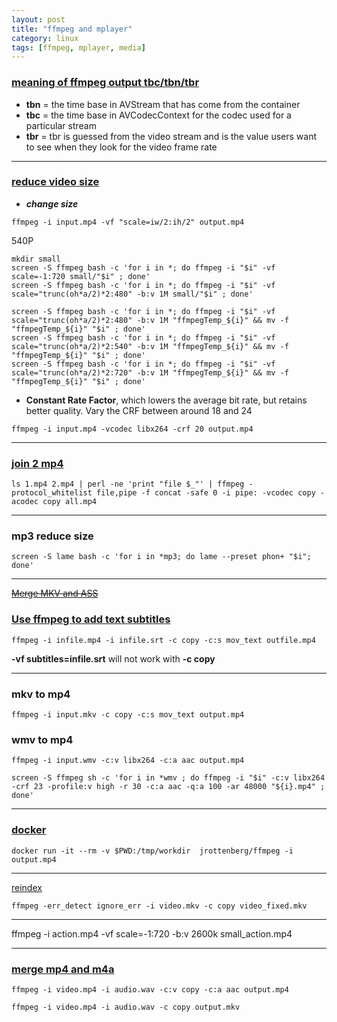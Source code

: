 ```yaml
---
layout: post
title: "ffmpeg and mplayer"
category: linux
tags: [ffmpeg, mplayer, media]
---
```



### [meaning of ffmpeg output tbc/tbn/tbr](https://stackoverflow.com/questions/3199489/meaning-of-ffmpeg-output-tbc-tbn-tbr)

+ **tbn** = the time base in AVStream that has come from the container
+ **tbc** = the time base in AVCodecContext for the codec used for a particular stream
+ **tbr** = tbr is guessed from the video stream and is the value users want to see when they look for the video frame rate

---

###  [reduce video size](https://unix.stackexchange.com/questions/28803/how-can-i-reduce-a-videos-size-with-ffmpeg)


+ ***change size***

```
ffmpeg -i input.mp4 -vf "scale=iw/2:ih/2" output.mp4

```

540P

```
mkdir small
screen -S ffmpeg bash -c 'for i in *; do ffmpeg -i "$i" -vf scale=-1:720 small/"$i" ; done'
screen -S ffmpeg bash -c 'for i in *; do ffmpeg -i "$i" -vf  scale="trunc(oh*a/2)*2:480" -b:v 1M small/"$i" ; done'

screen -S ffmpeg bash -c 'for i in *; do ffmpeg -i "$i" -vf  scale="trunc(oh*a/2)*2:480" -b:v 1M "ffmpegTemp_${i}" && mv -f "ffmpegTemp_${i}" "$i" ; done'
screen -S ffmpeg bash -c 'for i in *; do ffmpeg -i "$i" -vf  scale="trunc(oh*a/2)*2:540" -b:v 1M "ffmpegTemp_${i}" && mv -f "ffmpegTemp_${i}" "$i" ; done'
screen -S ffmpeg bash -c 'for i in *; do ffmpeg -i "$i" -vf  scale="trunc(oh*a/2)*2:720" -b:v 1M "ffmpegTemp_${i}" && mv -f "ffmpegTemp_${i}" "$i" ; done'
```

+ **Constant Rate Factor**, which lowers the average bit rate, but retains better quality. Vary the CRF between around 18 and 24

```
ffmpeg -i input.mp4 -vcodec libx264 -crf 20 output.mp4
```

---

### [join 2 mp4](https://stackoverflow.com/questions/7333232/how-to-concatenate-two-mp4-files-using-ffmpeg)


```
ls 1.mp4 2.mp4 | perl -ne 'print "file $_"' | ffmpeg -protocol_whitelist file,pipe -f concat -safe 0 -i pipe: -vcodec copy -acodec copy all.mp4
```

---

### mp3 reduce size


```
screen -S lame bash -c 'for i in *mp3; do lame --preset phon+ "$i"; done'
```

---

~~[Merge MKV and ASS](https://www.flynsarmy.com/2015/01/bulk-merge-mkv-ass-subtitle-files/)~~

### [Use ffmpeg to add text subtitles](https://stackoverflow.com/questions/8672809/use-ffmpeg-to-add-text-subtitles)

```
ffmpeg -i infile.mp4 -i infile.srt -c copy -c:s mov_text outfile.mp4
```

**-vf subtitles=infile.srt** will not work with **-c copy**

---

### mkv to mp4


```
ffmpeg -i input.mkv -c copy -c:s mov_text output.mp4
```

### wmv to mp4 

```
ffmpeg -i input.wmv -c:v libx264 -c:a aac output.mp4
```

```
screen -S ffmpeg sh -c 'for i in *wmv ; do ffmpeg -i "$i" -c:v libx264 -crf 23 -profile:v high -r 30 -c:a aac -q:a 100 -ar 48000 "${i}.mp4" ; done'
```

---

### [docker](https://hub.docker.com/r/jrottenberg/ffmpeg/)

```
docker run -it --rm -v $PWD:/tmp/workdir  jrottenberg/ffmpeg -i output.mp4
```

---

[reindex](https://video.stackexchange.com/questions/18220/fix-bad-files-and-streams-with-ffmpeg-so-vlc-and-other-players-would-not-crash)

```
ffmpeg -err_detect ignore_err -i video.mkv -c copy video_fixed.mkv
```

---

ffmpeg -i action.mp4 -vf scale=-1:720 -b:v 2600k small_action.mp4

---

### [merge mp4 and m4a](https://superuser.com/questions/277642/how-to-merge-audio-and-video-file-in-ffmpeg)


```
ffmpeg -i video.mp4 -i audio.wav -c:v copy -c:a aac output.mp4
```

```
ffmpeg -i video.mp4 -i audio.wav -c copy output.mkv
```

